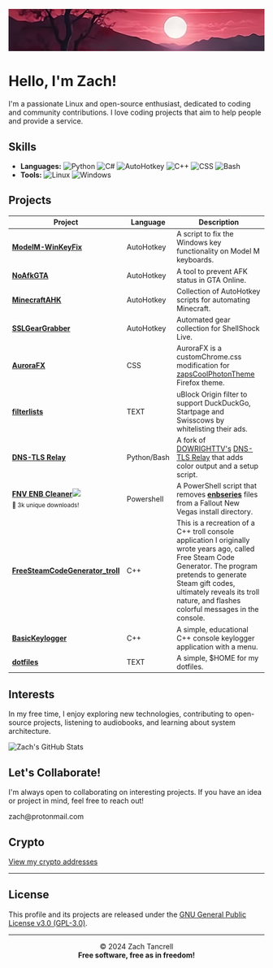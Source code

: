 ![](imgs/channels4_banner.jpg)

# Hello, I'm Zach!
I'm a passionate Linux and open-source enthusiast, dedicated to coding and community contributions. I love coding projects that aim to help people and provide a service.

## Skills
- **Languages:** ![Python](https://img.shields.io/badge/Python-Blue?style=flat-square) ![C#](https://img.shields.io/badge/C%23-purple?style=flat-square) ![AutoHotkey](https://img.shields.io/badge/AutoHotkey-green?style=flat-square) ![C++](https://img.shields.io/badge/C++-black?style=flat-square) ![CSS](https://img.shields.io/badge/CSS-orange?style=flat-square) ![Bash](https://img.shields.io/badge/Bash-grey?style=flat-square)
- **Tools:** ![Linux](https://img.shields.io/badge/Linux-orange?style=flat-square) ![Windows](https://img.shields.io/badge/Windows-blue?style=flat-square)


## Projects
| Project | Language | Description |
| --- | --- | --- |
| [**ModelM-WinKeyFix**](https://github.com/ztancrell/ModelM-WinKeyFix) | AutoHotkey | A script to fix the Windows key functionality on Model M keyboards. |
| [**NoAfkGTA**](https://github.com/ztancrell/NoAfkGTA) | AutoHotkey | A tool to prevent AFK status in GTA Online. |
| [**MinecraftAHK**](https://github.com/ztancrell/MinecraftAHK) | AutoHotkey | Collection of AutoHotkey scripts for automating Minecraft. |
| [**SSLGearGrabber**](https://github.com/ztancrell/SSLGearGrabber) | AutoHotkey | Automated gear collection for ShellShock Live. |
| [**AuroraFX**](https://github.com/ztancrell/AuroraFX) | CSS | AuroraFX is a customChrome.css modification for [zapsCoolPhotonTheme](https://github.com/zapSNH/zapsCoolPhotonTheme) Firefox theme. |
| [**filterlists**](https://github.com/ztancrell/filterlists) | TEXT | uBlock Origin filter to support DuckDuckGo, Startpage and Swisscows by whitelisting their ads. |
| [**DNS-TLS Relay**](https://github.com/ztancrell/dns-tls-relay) | Python/Bash | A fork of [DOWRIGHTTV's](https://github.com/DOWRIGHTTV/) [DNS-TLS Relay](https://github.com/DOWRIGHTTV/dns-tls-relay) that adds color output and a setup script. |
| [**FNV ENB Cleaner**](https://www.nexusmods.com/newvegas/mods/82106)<a href="https://www.nexusmods.com/newvegas/mods/82106"><img src="https://img.shields.io/badge/NexusMods-Link-orange?logo=nexusmods&style=flat-square"></a> <br> <sub>🌟 3k unique downloads!</sub> | Powershell | A PowerShell script that removes [**enbseries**](http://enbdev.com/download.html) files from a Fallout New Vegas install directory. |
| [**FreeSteamCodeGenerator_troll**](https://github.com/ztancrell/FreeSteamCodeGenerator_troll) | C++ |  This is a recreation of a C++ troll console application I originally wrote years ago, called Free Steam Code Generator. The program pretends to generate Steam gift codes, ultimately reveals its troll nature, and flashes colorful messages in the console. |
| [**BasicKeylogger**](https://github.com/ztancrell/BasicKeylogger) | C++ | A simple, educational C++ console keylogger application with a menu. |
| [**dotfiles**](https://github.com/ztancrell/dotfiles) | TEXT | A simple, $HOME for my dotfiles. |


## Interests
In my free time, I enjoy exploring new technologies, contributing to open-source projects, listening to audiobooks, and learning about system architecture.

![Zach's GitHub Stats](https://github-readme-stats.vercel.app/api?username=ztancrell&show_icons=true&theme=radical)

## Let's Collaborate!
I'm always open to collaborating on interesting projects. If you have an idea or project in mind, feel free to reach out!

&#122;&#97;&#99;&#104;&#64;&#112;&#114;&#111;&#116;&#111;&#110;&#109;&#97;&#105;&#108;&#46;&#99;&#111;&#109;

## Crypto
[View my crypto addresses](CRYPTO.md)

---

## License

This profile and its projects are released under the [GNU General Public License v3.0 (GPL-3.0)](LICENSE).

---

<div align="center">

© 2024 Zach Tancrell  
**Free software, free as in freedom!**

</div>
